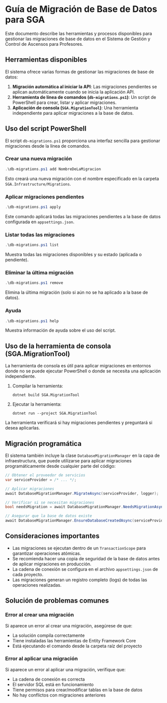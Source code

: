 # Guía de Migración de Base de Datos para SGA

Este documento describe las herramientas y procesos disponibles para gestionar las migraciones de base de datos en el Sistema de Gestión y Control de Ascensos para Profesores.

## Herramientas disponibles

El sistema ofrece varias formas de gestionar las migraciones de base de datos:

1. **Migración automática al iniciar la API**: Las migraciones pendientes se aplican automáticamente cuando se inicia la aplicación API.
2. **Herramienta de línea de comandos (`db-migrations.ps1`)**: Un script de PowerShell para crear, listar y aplicar migraciones.
3. **Aplicación de consola (`SGA.MigrationTool`)**: Una herramienta independiente para aplicar migraciones a la base de datos.

## Uso del script PowerShell

El script `db-migrations.ps1` proporciona una interfaz sencilla para gestionar migraciones desde la línea de comandos.

### Crear una nueva migración

```powershell
.\db-migrations.ps1 add NombreDeLaMigracion
```

Esto creará una nueva migración con el nombre especificado en la carpeta `SGA.Infrastructure/Migrations`.

### Aplicar migraciones pendientes

```powershell
.\db-migrations.ps1 apply
```

Este comando aplicará todas las migraciones pendientes a la base de datos configurada en `appsettings.json`.

### Listar todas las migraciones

```powershell
.\db-migrations.ps1 list
```

Muestra todas las migraciones disponibles y su estado (aplicada o pendiente).

### Eliminar la última migración

```powershell
.\db-migrations.ps1 remove
```

Elimina la última migración (solo si aún no se ha aplicado a la base de datos).

### Ayuda

```powershell
.\db-migrations.ps1 help
```

Muestra información de ayuda sobre el uso del script.

## Uso de la herramienta de consola (SGA.MigrationTool)

La herramienta de consola es útil para aplicar migraciones en entornos donde no se puede ejecutar PowerShell o donde se necesita una aplicación independiente.

1. Compilar la herramienta:

   ```
   dotnet build SGA.MigrationTool
   ```

2. Ejecutar la herramienta:
   ```
   dotnet run --project SGA.MigrationTool
   ```

La herramienta verificará si hay migraciones pendientes y preguntará si desea aplicarlas.

## Migración programática

El sistema también incluye la clase `DatabaseMigrationManager` en la capa de infraestructura, que puede utilizarse para aplicar migraciones programáticamente desde cualquier parte del código:

```csharp
// Obtener el proveedor de servicios
var serviceProvider = /* ... */;

// Aplicar migraciones
await DatabaseMigrationManager.MigrateAsync(serviceProvider, logger);

// Verificar si se necesitan migraciones
bool needsMigration = await DatabaseMigrationManager.NeedsMigrationAsync(serviceProvider);

// Asegurar que la base de datos existe
await DatabaseMigrationManager.EnsureDatabaseCreatedAsync(serviceProvider, logger);
```

## Consideraciones importantes

- Las migraciones se ejecutan dentro de un `TransactionScope` para garantizar operaciones atómicas.
- Se recomienda hacer una copia de seguridad de la base de datos antes de aplicar migraciones en producción.
- La cadena de conexión se configura en el archivo `appsettings.json` de cada proyecto.
- Las migraciones generan un registro completo (logs) de todas las operaciones realizadas.

## Solución de problemas comunes

### Error al crear una migración

Si aparece un error al crear una migración, asegúrese de que:

- La solución compila correctamente
- Tiene instaladas las herramientas de Entity Framework Core
- Está ejecutando el comando desde la carpeta raíz del proyecto

### Error al aplicar una migración

Si aparece un error al aplicar una migración, verifique que:

- La cadena de conexión es correcta
- El servidor SQL está en funcionamiento
- Tiene permisos para crear/modificar tablas en la base de datos
- No hay conflictos con migraciones anteriores
